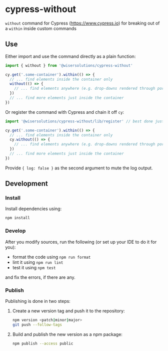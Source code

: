 # cypress-without

`without` command for Cypress (https://www.cypress.io) for breaking out of a `within` inside custom commands

## Use

Either import and use the command directly as a plain function:

```javascript
import { without } from '@wisersolutions/cypress-without'

cy.get('.some-container').within(() => {
  // ... find elements inside the container only
  without(() => {
    // ... find elements anywhere (e.g. drop-downs rendered through portals)
  })
  // ... find more elements just inside the container
})
```

Or register the command with Cypress and chain it off `cy`:

```javascript
import '@wisersolutions/cypress-without/lib/register' // best done just once in your support script

cy.get('.some-container').within(() => {
  // ... find elements inside the container only
  cy.without(() => {
    // ... find elements anywhere (e.g. drop-downs rendered through portals)
  })
  // ... find more elements just inside the container
})
```

Provide `{ log: false }` as the second argument to mute the log output.

## Development

### Install

Install dependencies using:

```sh
npm install
```

### Develop

After you modify sources, run the following (or set up your IDE to do it for you):

- format the code using `npm run format`
- lint it using `npm run lint`
- test it using `npm test`

and fix the errors, if there are any.

### Publish

Publishing is done in two steps:

1. Create a new version tag and push it to the repository:
    ```sh
    npm version <patch|minor|major>
    git push --follow-tags
    ```
1. Build and publish the new version as a npm package:
    ```sh
    npm publish --access public
    ``` 
